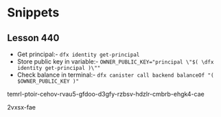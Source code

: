 # Snippets

## Lesson 440
- Get principal:- `dfx identity get-principal`
- Store public key in variable:- `OWNER_PUBLIC_KEY="principal \"$( \dfx identity get-principal )\""`
- Check balance in terminal:- `dfx canister call backend balanceOf "( $OWNER_PUBLIC_KEY )"`

temrl-ptoir-cehov-rvau5-gfdoo-d3gfy-rzbsv-hdzlr-cmbrb-ehgk4-cae

2vxsx-fae
